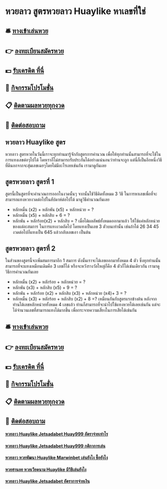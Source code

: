 # หวยลาว สูตรหวยลาว Huaylike หาเลขที่ใช่

## 🛎 [ทางเข้าเล่นหวย](https://bit.ly/3qLvfBD)
## 👉 [ลงทะเบียนสมัครหวย](https://bit.ly/3qLvfBD)
## 💵 [รับเครดิต ที่นี่](https://bit.ly/3Dxe3aF)
## 👑 [กิจกรรมโปรโมชั่น](https://bit.ly/3Dxe3aF)
## 📋 [ติดตามผลหวยทุกงวด](https://bit.ly/3Dxe3aF)
## 📱 [ติดต่อสอบถาม](https://bit.ly/3Dxe3aF)

## หวยลาว Huaylike สูตร
หวยลาว สูตรหวยในวันนี้เราจะทุกท่านมารู้จักกับสูตรการคำนวณ เพื่อให้ทุกท่านนั้นสามารถที่จะใช้ในการแทงเลขต่อๆไปได้ โดยเราก็ไม่สามารถรับประกันได้อย่างแน่นอนว่าท่านจะถูก แต่นี่ก็เป็นอีกหนึ่งวิธีที่ดีนอกจากจะสุ่มเลขเฉยๆโดยไม่มีอะไรเลยเช่นกัน เรามาดูกันเลย

## สูตรหวยลาว สูตรที่ 1
สูตรนี้เป็นสูตรที่จะคำนวณการออกในงวดนั้นๆ จากนั้นใช้วิธีคิดทั้งหมด 3 วิธี ในการหาเลขเพื่อที่จะสามารถแทงหวยงวดต่อไปในสัปดาห์ต่อไปได้ มาดูวิธีคำนวณกันเลย
- หลักหมื่น (x2) + หลักพัน (x5) + หลักหน่วย = ?
- หลักหมื่น (x5) + หลักสิบ + 6 = ?
- หลักพัน + หลักร้อย(x2) + หลักสิบ = ?
เมื่อได้ผลลัพธ์ทั้งหมดออกมาแล้ว ให้ใช้แค่หลักหน่วยของแต่ละสมการ ในการแทงงวดถัดไป โดยแทงเป็นเลข 3 ตัวบนเท่านั้น เช่นถ้าได้ 26 34 45 งวดต่อไปก็แทงเป็น 645 แล้วกลับเลขเอา เป็นต้น

## สูตรหวยลาว สูตรที่ 2
ในส่วนของสูตรนี้จะเพิ่มสมการมาอีก 1 สมการ ดังนั้นเราจะได้เลขออกมาทั้งหมด 4 ตัว ซึ่งทุกท่านนั้นสามารถที่จะแทงเหมือนเดิมคือ 3 เลขก็ได้ หรือจะหวังรางวัลใหญ่ก็คือ 4 ตัวก็ได้เช่นเดียวกัน เรามาดูวิธีการคำนวณกันเลย
- หลักหมื่น (x2) + หลักร้อย + หลักหน่วย = ?
- หลักพัน (x3) + หลักสิบ (x5) + 9 = ?
- หลักพัน + หลักร้อย (x2) + หลักสิบ (x3) + หลักหน่วย (x4)+ 3 = ?
- หลักหมื่น (x3) + หลักร้อย + หลักสิบ (x2) + 8 =?
เหมือนกันกับสูตรแรกข้างต้น หลังจากท่านได้เลขหลักหน่วยทั้งหมด 4 เลขแล้ว ท่านก็สามารถที่จะนำไปใช้แทงหวยได้เลยเช่นกัน แต่จะได้จำนวนเลขที่สามารถแทงได้มากขึ้น เพื่อกระจายความเสี่ยงในการเสียได้เช่นกัน

## 🛎 [ทางเข้าเล่นหวย](https://bit.ly/3qLvfBD)
## 👉 [ลงทะเบียนสมัครหวย](https://bit.ly/3qLvfBD)
## 💵 [รับเครดิต ที่นี่](https://bit.ly/3Dxe3aF)
## 👑 [กิจกรรมโปรโมชั่น](https://bit.ly/3Dxe3aF)
## 📋 [ติดตามผลหวยทุกงวด](https://bit.ly/3Dxe3aF)
## 📱 [ติดต่อสอบถาม](https://bit.ly/3Dxe3aF)

#### [หวยลาว Huaylike Jetsadabet Huay999 อัตราจ่ายเท่าไร](https://atom.io/themes/หวยลาว%20Huaylike%20Jetsadabet%20Huay999%20อัตราจ่ายเท่าไร)
#### [หวยลาว Huaylike Jetsadabet Huay999 กติกาการเล่น](https://atom.io/themes/หวยลาว%20Huaylike%20Jetsadabet%20Huay999%20กติกาการเล่น)
#### [หวยลาว หวยพัฒนา Huaylike Marwinbet เล่นยังไง ซื้อยังไง](https://atom.io/themes/หวยลาว%20หวยพัฒนา%20Huaylike%20Marwinbet%20เล่นยังไง%20ซื้อยังไง)
#### [หวยฮานอย หวยเวียดนาม Huaylike มีวิธีเล่นยังไง](https://atom.io/themes/หวยฮานอย%20หวยเวียดนาม%20Huaylike%20มีวิธีเล่นยังไง)
#### [หวยลาว Huaylike Jetsadabet อัตราการจ่ายเงิน](https://atom.io/themes/หวยลาว%20Huaylike%20Jetsadabet%20อัตราการจ่ายเงิน)